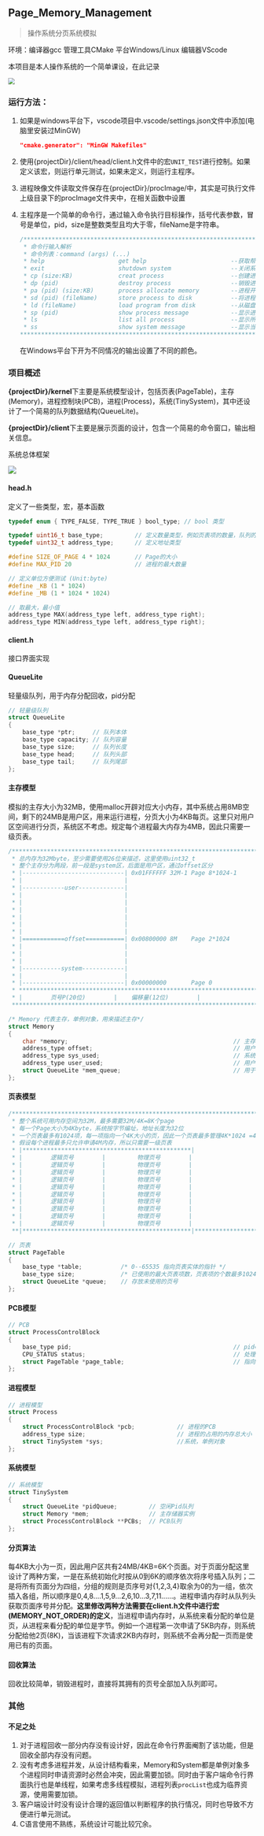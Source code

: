 ## Page_Memory_Management

> 操作系统分页系统模拟

环境：编译器gcc	管理工具CMake	平台Windows/Linux 	编辑器VScode

本项目是本人操作系统的一个简单课设，在此记录

<img src="./pic/题目.png" style="zoom: 80%;" />

### 运行方法：

1. 如果是windows平台下，vscode项目中.vscode/settings.json文件中添加(电脑里安装过MinGW)

   ```json
   "cmake.generator": "MinGW Makefiles"
   ```

2. 使用{projectDir}/client/head/client.h文件中的宏`UNIT_TEST`进行控制。如果定义该宏，则运行单元测试，如果未定义，则运行主程序。

3. 进程映像文件读取文件保存在{projectDir}/procImage/中，其实是可执行文件上级目录下的procImage文件夹中，在相关函数中设置

4. 主程序是一个简单的命令行，通过输入命令执行目标操作，括号代表参数，冒号是单位，pid，size是整数类型且均大于零，fileName是字符串。

   ```c
   /*****************************************************************************
    * 命令行输入解析
    * 命令列表：command (args) (...)
    * help                     get help                        --获取帮助信息
    * exit                     shutdown system                 --关闭系统退出程序
    * cp (size:KB)             creat process                   --创建进程
    * dp (pid)                 destroy process                 --销毁进程
    * pa (pid) (size:KB)       process allocate memory         --进程开辟内存
    * sd (pid) (fileName)      store process to disk           --将进程存入磁盘
    * ld (fileName)            load program from disk          --从磁盘载入程序
    * sp (pid)                 show process message            --显示进程具体信息
    * ls                       list all process                --显示所有进程
    * ss                       show system message             --显示当前系统信息
   *******************************************************************************/
   ```

   在Windows平台下开为不同情况的输出设置了不同的颜色。



### 项目概述

**{projectDir}/kernel**下主要是系统模型设计，包括页表(PageTable)，主存(Memory)，进程控制块(PCB)，进程(Process)，系统(TinySystem)，其中还设计了一个简易的队列数据结构(QueueLite)。

**{projectDir}/client**下主要是展示页面的设计，包含一个简易的命令窗口，输出相关信息。

系统总体框架

<img src="./pic/系统架构.png" />

#### head.h

定义了一些类型，宏，基本函数

```c
typedef enum { TYPE_FALSE, TYPE_TRUE } bool_type; // bool 类型

typedef uint16_t base_type; 		// 定义数量类型，例如页表项的数量，队列的长度
typedef uint32_t address_type;  	// 定义地址类型

#define SIZE_OF_PAGE 4 * 1024 		// Page的大小
#define MAX_PID 20 					// 进程的最大数量

// 定义单位方便测试 (Unit:byte)
#define _KB (1 * 1024)
#define _MB (1 * 1024 * 1024)

// 取最大，最小值
address_type MAX(address_type left, address_type right);
address_type MIN(address_type left, address_type right);
```

#### client.h

接口界面实现

#### QueueLite

轻量级队列，用于内存分配回收，pid分配

```c
// 轻量级队列
struct QueueLite
{
    base_type *ptr;     // 队列本体
    base_type capacity; // 队列容量
    base_type size;     // 队列长度
    base_type head;     // 队列头部
    base_type tail;     // 队列尾部
};
```



#### 主存模型

模拟的主存大小为32MB，使用malloc开辟对应大小内存，其中系统占用8MB空间，剩下的24MB是用户区，用来运行进程，分页大小为4KB每页。这里只对用户区空间进行分页，系统区不考虑。规定每个进程最大内存为4MB，因此只需要一级页表。

```c
/********************************************************************************
 * 总内存为32Mbyte，至少需要使用26位来描述，这里使用uint32_t
 * 整个主存分为两段，前一段是system区，后面是用户区，通过offset区分
 * |-----------------------------| 0x01FFFFFF 32M-1 Page 8*1024-1
 * |                             |
 * |------------user-------------|
 * |                             |
 * |                             |
 * |                             |
 * |                             |
 * |                             |
 * |                             |
 * |============offset===========| 0x00800000 8M    Page 2*1024
 * |                             |
 * |                             |
 * |                             |
 * |-----------system------------|
 * |                             |
 * |-----------------------------| 0x00000000       Page 0
 * ****************************************************************************
 * |        页号P(20位)        |    偏移量(12位)        |
 ********************************************************************************/

/* Memory 代表主存，单例对象，用来描述主存*/
struct Memory
{
    char *memory;                                               // 主存
    address_type offset;                                        // 用户段的偏移量
    address_type sys_used;                                      // 系统区已使用量
    address_type user_used;                                     // 用户区已使用量
    struct QueueLite *mem_queue;                                // 用于存放空闲的页的页号
};
```

#### 页表模型

```c
/********************************************************************************
 * 整个系统可用内存空间为32M，最多需要32M/4K=8K个page
 * 每一个Page大小为4Kbyte，系统按字节编址，地址长度为32位
 * 一个页表最多有1024项，每一项指向一个4K大小的页，因此一个页表最多管理4K*1024 =4M内存
 * 假设每个进程最多只允许申请4M内存，所以只需要一级页表
 * |************************************************|
 * |        逻辑页号        |         物理页号        |
 * |        逻辑页号        |         物理页号        |
 * |        逻辑页号        |         物理页号        |
 * |        逻辑页号        |         物理页号        |
 * |        逻辑页号        |         物理页号        |
 * |        逻辑页号        |         物理页号        |
 * |        逻辑页号        |         物理页号        |
 * |        逻辑页号        |         物理页号        |
 * |        逻辑页号        |         物理页号        |
 * |        逻辑页号        |         物理页号        |
 **|************************************************|***************************/

// 页表
struct PageTable
{
    base_type *table;           /* 0--65535 指向页表实体的指针 */
    base_type size;             /* 已使用的最大页表项数，页表项的个数最多1024 */
    struct QueueLite *queue;    // 存放未使用的页号
};
```

#### PCB模型

```c
// PCB
struct ProcessControlBlock
{
    base_type pid;                                              // pid==MAX_PID 表示此PCB未被使用，否则代表进程编号
    CPU_STATUS status;                                          // 处理机状态 就绪，执行，阻塞，未知
    struct PageTable *page_table;                               // 指向内存中页表的指针
};
```

#### 进程模型

```c
// 进程模型
struct Process
{
    struct ProcessControlBlock *pcb;            // 进程的PCB
    address_type size;                          // 进程的占用的内存总大小
    struct TinySystem *sys;                     //系统，单例对象
};
```

#### 系统模型

```c
// 系统模型
struct TinySystem
{
    struct QueueLite *pidQueue;         // 空闲Pid队列
    struct Memory *mem;                 // 主存储器实例
    struct ProcessControlBlock **PCBs;  // PCB队列
};
```

#### 分页算法

每4KB大小为一页，因此用户区共有24MB/4KB=6K个页面。对于页面分配这里设计了两种方案，一是在系统初始化时按从0到6K的顺序依次将序号插入队列；二是将所有页面分为四组，分组的规则是页序号对{1,2,3,4}取余为0的为一组，依次插入各组，所以顺序是0,4,8....1,5,9...2,6,10...3,7,11......。进程申请内存时从队列头获取页面序号并分配。**这里修改两种方法需要在client.h文件中进行宏(MEMORY_NOT_ORDER)的定义**，当进程申请内存时，从系统来看分配的单位是页，从进程来看分配的单位是字节。例如一个进程第一次申请了5KB内存，则系统分配给他2页(8K)，当该进程下次请求2KB内存时，则系统不会再分配一页而是使用已有的页面。

#### 回收算法

回收比较简单，销毁进程时，直接将其拥有的页号全部加入队列即可。

### 其他

#### 不足之处

1. 对于进程回收一部分内存没有设计好，因此在命令行界面阉割了该功能，但是回收全部内存没有问题。
2. 没有考虑多进程并发，从设计结构看来，Memory和System都是单例对象多个进程同时申请资源时必然会冲突，因此需要加锁。同时由于客户端命令行界面执行也是单线程，如果考虑多线程模拟，进程列表`procList`也成为临界资源，使用需要加锁。
3. 客户端设计时没有设计合理的返回值以判断程序的执行情况，同时也导致不方便进行单元测试。
4. C语言使用不熟练，系统设计可能比较冗余。



